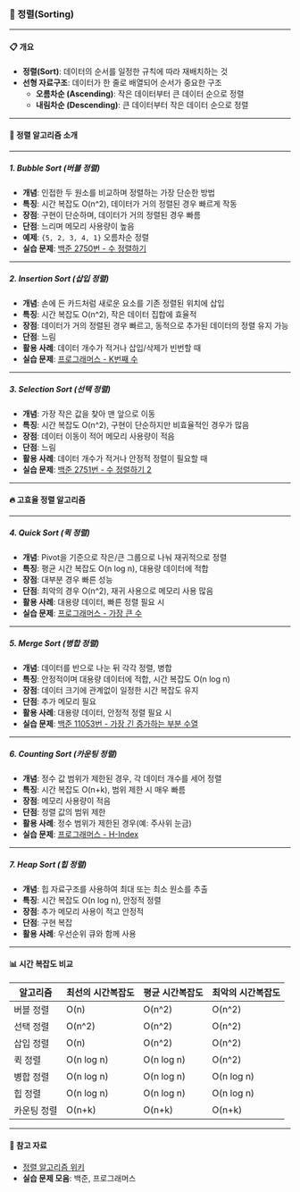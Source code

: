 



### 📘 정렬(Sorting)

---

#### 📋 개요
- **정렬(Sort)**: 데이터의 순서를 일정한 규칙에 따라 재배치하는 것
- **선형 자료구조**: 데이터가 한 줄로 배열되어 순서가 중요한 구조
    - **오름차순 (Ascending)**: 작은 데이터부터 큰 데이터 순으로 정렬
    - **내림차순 (Descending)**: 큰 데이터부터 작은 데이터 순으로 정렬

---

#### 🚀 정렬 알고리즘 소개

---

##### 1. **Bubble Sort (버블 정렬)**
- **개념**: 인접한 두 원소를 비교하며 정렬하는 가장 단순한 방법
- **특징**: 시간 복잡도 O(n^2), 데이터가 거의 정렬된 경우 빠르게 작동
- **장점**: 구현이 단순하며, 데이터가 거의 정렬된 경우 빠름
- **단점**: 느리며 메모리 사용량이 높음
- **예제**: `{5, 2, 3, 4, 1}` 오름차순 정렬
- **실습 문제**: [백준 2750번 - 수 정렬하기](https://www.acmicpc.net/problem/2750)

---

##### 2. **Insertion Sort (삽입 정렬)**
- **개념**: 손에 든 카드처럼 새로운 요소를 기존 정렬된 위치에 삽입
- **특징**: 시간 복잡도 O(n^2), 작은 데이터 집합에 효율적
- **장점**: 데이터가 거의 정렬된 경우 빠르고, 동적으로 추가된 데이터의 정렬 유지 가능
- **단점**: 느림
- **활용 사례**: 데이터 개수가 적거나 삽입/삭제가 빈번할 때
- **실습 문제**: [프로그래머스 - K번째 수](https://school.programmers.co.kr/learn/courses/30/lessons/42748)

---

##### 3. **Selection Sort (선택 정렬)**
- **개념**: 가장 작은 값을 찾아 맨 앞으로 이동
- **특징**: 시간 복잡도 O(n^2), 구현이 단순하지만 비효율적인 경우가 많음
- **장점**: 데이터 이동이 적어 메모리 사용량이 적음
- **단점**: 느림
- **활용 사례**: 데이터 개수가 적거나 안정적 정렬이 필요할 때
- **실습 문제**: [백준 2751번 - 수 정렬하기 2](https://www.acmicpc.net/problem/2751)

---

#### 🔥 고효율 정렬 알고리즘

---

##### 4. **Quick Sort (퀵 정렬)**
- **개념**: Pivot을 기준으로 작은/큰 그룹으로 나눠 재귀적으로 정렬
- **특징**: 평균 시간 복잡도 O(n log n), 대용량 데이터에 적합
- **장점**: 대부분 경우 빠른 성능
- **단점**: 최악의 경우 O(n^2), 재귀 사용으로 메모리 사용 많음
- **활용 사례**: 대용량 데이터, 빠른 정렬 필요 시
- **실습 문제**: [프로그래머스 - 가장 큰 수](https://school.programmers.co.kr/learn/courses/30/lessons/42746)

---

##### 5. **Merge Sort (병합 정렬)**
- **개념**: 데이터를 반으로 나눈 뒤 각각 정렬, 병합
- **특징**: 안정적이며 대용량 데이터에 적합, 시간 복잡도 O(n log n)
- **장점**: 데이터 크기에 관계없이 일정한 시간 복잡도 유지
- **단점**: 추가 메모리 필요
- **활용 사례**: 대용량 데이터, 안정적 정렬 필요 시
- **실습 문제**: [백준 11053번 - 가장 긴 증가하는 부분 수열](https://www.acmicpc.net/problem/11053)

---

##### 6. **Counting Sort (카운팅 정렬)**
- **개념**: 정수 값 범위가 제한된 경우, 각 데이터 개수를 세어 정렬
- **특징**: 시간 복잡도 O(n+k), 범위 제한 시 매우 빠름
- **장점**: 메모리 사용량이 적음
- **단점**: 정렬 값의 범위 제한
- **활용 사례**: 정수 범위가 제한된 경우(예: 주사위 눈금)
- **실습 문제**: [프로그래머스 - H-Index](https://school.programmers.co.kr/learn/courses/30/lessons/42747)

---

##### 7. **Heap Sort (힙 정렬)**
- **개념**: 힙 자료구조를 사용하여 최대 또는 최소 원소를 추출
- **특징**: 시간 복잡도 O(n log n), 안정적 정렬
- **장점**: 추가 메모리 사용이 적고 안정적
- **단점**: 구현 복잡
- **활용 사례**: 우선순위 큐와 함께 사용

---

#### 📊 시간 복잡도 비교

| 알고리즘        | 최선의 시간복잡도 | 평균 시간복잡도 | 최악의 시간복잡도 |
|----------------|-----------------|-----------------|------------------|
| 버블 정렬       | O(n)           | O(n^2)         | O(n^2)          |
| 선택 정렬       | O(n^2)         | O(n^2)         | O(n^2)          |
| 삽입 정렬       | O(n)           | O(n^2)         | O(n^2)          |
| 퀵 정렬         | O(n log n)     | O(n log n)     | O(n^2)          |
| 병합 정렬       | O(n log n)     | O(n log n)     | O(n log n)      |
| 힙 정렬         | O(n log n)     | O(n log n)     | O(n log n)      |
| 카운팅 정렬     | O(n+k)         | O(n+k)         | O(n+k)          |

---

#### 🧠 참고 자료
- [정렬 알고리즘 위키](https://en.wikipedia.org/wiki/Sorting_algorithm)
- **실습 문제 모음**: 백준, 프로그래머스